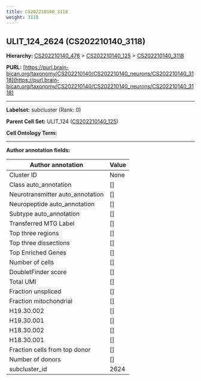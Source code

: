 ```yaml
---
title: CS202210140_3118
weight: 3118
---
```

## ULIT_124_2624 (CS202210140_3118)
<b>Hierarchy: </b>
[CS202210140_476](../CS202210140_476) >
[CS202210140_125](../CS202210140_125) >
[CS202210140_3118](../CS202210140_3118)

**PURL:** [https://purl.brain-bican.org/taxonomy/CS202210140/CS202210140_neurons/CS202210140_3118](https://purl.brain-bican.org/taxonomy/CS202210140/CS202210140_neurons/CS202210140_3118)

---


**Labelset:** subcluster (Rank: 0)

**Parent Cell Set:** ULIT_124 ([CS202210140_125](../CS202210140_125))



**Cell Ontology Term:** 

[MARKER GENES.]: #


---

[TRANSFERRED ANNOTATIONS.]: #


[AUTHOR ANNOTATION FIELDS.]: #


**Author annotation fields:**

| Author annotation | Value |
|-------------------|-------|
|Cluster ID|None|
|Class auto_annotation|[]|
|Neurotransmitter auto_annotation|[]|
|Neuropeptide auto_annotation|[]|
|Subtype auto_annotation|[]|
|Transferred MTG Label|[]|
|Top three regions|[]|
|Top three dissections|[]|
|Top Enriched Genes|[]|
|Number of cells|[]|
|DoubletFinder score|[]|
|Total UMI|[]|
|Fraction unspliced|[]|
|Fraction mitochondrial|[]|
|H19.30.002|[]|
|H19.30.001|[]|
|H18.30.002|[]|
|H18.30.001|[]|
|Fraction cells from top donor|[]|
|Number of donors|[]|
|subcluster_id|2624|
